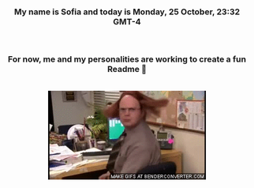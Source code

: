 


<div align="center">
<h3 >My name is Sofia and today is Monday, 25 October, 23:32 GMT-4</h3><br>
<h3 >For now, me and my personalities are working to create a fun Readme 👋
</h3><br>
<img src='img/dwight.gif' alt='working...'/>
</div>
